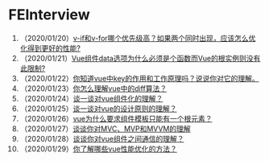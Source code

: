 # FEInterview

1. （2020/01/20）[v-if和v-for哪个优先级高？如果两个同时出现，应该怎么优化得到更好的性能?](./vue/01.md)
2. （2020/01/21）[Vue组件data选项为什么必须是个函数而Vue的根实例则没有此限制?](./vue/02.md)
3. （2020/01/22）[你知道vue中key的作用和工作原理吗？说说你对它的理解。](vue/03.md)
4. （2020/01/23）[你怎么理解vue中的diff算法？](vue/04.md)
5. （2020/01/24）[谈一谈对vue组件化的理解？](vue/05.md)
6. （2020/01/25）[谈一谈对vue的设计原则的理解？](vue/06.md)
7. （2020/01/26）[vue为什么要求组件模板只能有一个根元素？](vue/07.md)
8. （2020/01/27）[谈谈你对MVC、MVP和MVVM的理解](vue/08.md)
9. （2020/01/28）[谈谈你对vue组件之间通信的理解？](vue/09.md)
10. （2020/01/29）[你了解哪些vue性能优化的方法？](vue/10.md)
